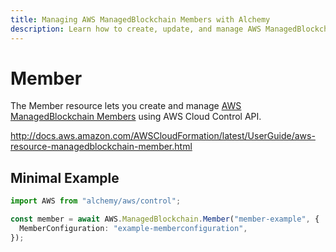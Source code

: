 ```yaml
---
title: Managing AWS ManagedBlockchain Members with Alchemy
description: Learn how to create, update, and manage AWS ManagedBlockchain Members using Alchemy Cloud Control.
---
```


# Member

The Member resource lets you create and manage [AWS ManagedBlockchain Members](https://docs.aws.amazon.com/managedblockchain/latest/userguide/) using AWS Cloud Control API.

http://docs.aws.amazon.com/AWSCloudFormation/latest/UserGuide/aws-resource-managedblockchain-member.html

## Minimal Example

```ts
import AWS from "alchemy/aws/control";

const member = await AWS.ManagedBlockchain.Member("member-example", {
  MemberConfiguration: "example-memberconfiguration",
});
```

